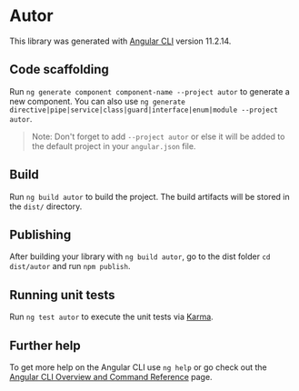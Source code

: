 # Autor

This library was generated with [Angular CLI](https://github.com/angular/angular-cli) version 11.2.14.

## Code scaffolding

Run `ng generate component component-name --project autor` to generate a new component. You can also use `ng generate directive|pipe|service|class|guard|interface|enum|module --project autor`.
> Note: Don't forget to add `--project autor` or else it will be added to the default project in your `angular.json` file. 

## Build

Run `ng build autor` to build the project. The build artifacts will be stored in the `dist/` directory.

## Publishing

After building your library with `ng build autor`, go to the dist folder `cd dist/autor` and run `npm publish`.

## Running unit tests

Run `ng test autor` to execute the unit tests via [Karma](https://karma-runner.github.io).

## Further help

To get more help on the Angular CLI use `ng help` or go check out the [Angular CLI Overview and Command Reference](https://angular.io/cli) page.

